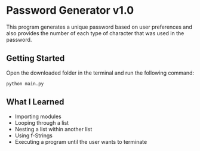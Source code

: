 # Password Generator v1.0
This program generates a unique password based on user preferences and also provides the number of each type of character that was used in the password.

## Getting Started
Open the downloaded folder in the terminal and run the following command:

`python main.py`

## What I Learned
* Importing modules 
* Looping through a list 
* Nesting a list within another list
* Using f-Strings
* Executing a program until the user wants to terminate


